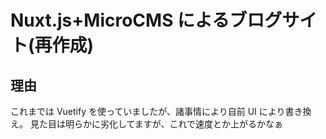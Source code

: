 
# Nuxt.js+MicroCMS によるブログサイト(再作成)

## 理由
これまでは Vuetify を使っていましたが、諸事情により自前 UI により書き換え。
見た目は明らかに劣化してますが、これで速度とか上がるかなぁ

